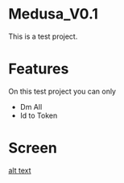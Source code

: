 # Medusa_V0.1
This is a test project.

# Features
On this test project you can only 

- Dm All
- Id to Token

# Screen
[alt text](https://cdn.discordapp.com/attachments/1004727452934864928/1044645158228086855/image.png)


